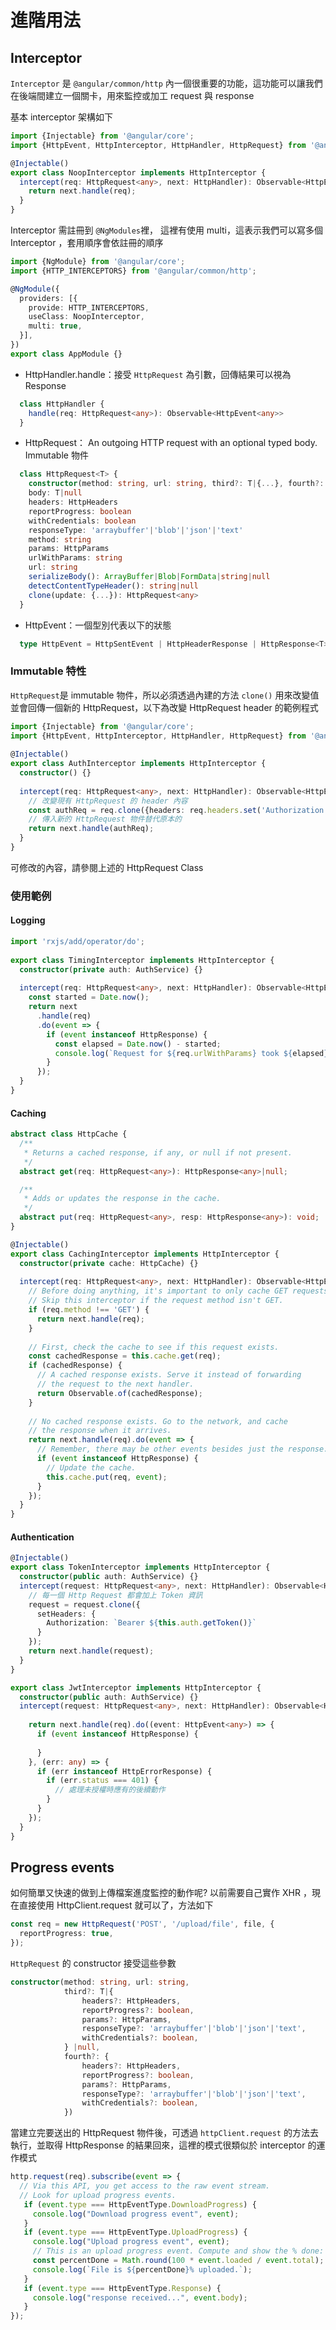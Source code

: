 # 進階用法

## Interceptor

`Interceptor` 是 `@angular/common/http` 內一個很重要的功能，這功能可以讓我們在後端間建立一個關卡，用來監控或加工 request 與  response

基本 interceptor 架構如下

```typescript
import {Injectable} from '@angular/core';
import {HttpEvent, HttpInterceptor, HttpHandler, HttpRequest} from '@angular/common/http';

@Injectable()
export class NoopInterceptor implements HttpInterceptor {
  intercept(req: HttpRequest<any>, next: HttpHandler): Observable<HttpEvent<any>> {
    return next.handle(req);
  }
}
```

 Interceptor 需註冊到 `@NgModules`裡， 這裡有使用 multi，這表示我們可以寫多個 Interceptor ，套用順序會依註冊的順序

```typescript
import {NgModule} from '@angular/core';
import {HTTP_INTERCEPTORS} from '@angular/common/http';

@NgModule({
  providers: [{
    provide: HTTP_INTERCEPTORS,
    useClass: NoopInterceptor,
    multi: true,
  }],
})
export class AppModule {}
```


* HttpHandler.handle：接受 `HttpRequest` 為引數，回傳結果可以視為 Response

```typescript
  class HttpHandler {
    handle(req: HttpRequest<any>): Observable<HttpEvent<any>>
  }
```

* HttpRequest： An outgoing HTTP request with an optional typed body. Immutable 物件

```typescript
  class HttpRequest<T> {
    constructor(method: string, url: string, third?: T|{...}, fourth?: {...})
    body: T|null
    headers: HttpHeaders
    reportProgress: boolean
    withCredentials: boolean
    responseType: 'arraybuffer'|'blob'|'json'|'text'
    method: string
    params: HttpParams
    urlWithParams: string
    url: string
    serializeBody(): ArrayBuffer|Blob|FormData|string|null
    detectContentTypeHeader(): string|null
    clone(update: {...}): HttpRequest<any>
  }
```

* HttpEvent：一個型別代表以下的狀態

```typescript
  type HttpEvent = HttpSentEvent | HttpHeaderResponse | HttpResponse<T>| HttpProgressEvent | HttpUserEvent<T>;
```


### Immutable 特性

`HttpRequest`是 immutable 物件，所以必須透過內建的方法 `clone()` 用來改變值並會回傳一個新的 HttpRequest，以下為改變 HttpRequest header 的範例程式

```typescript
import {Injectable} from '@angular/core';
import {HttpEvent, HttpInterceptor, HttpHandler, HttpRequest} from '@angular/common/http';
 
@Injectable()
export class AuthInterceptor implements HttpInterceptor {
  constructor() {}
 
  intercept(req: HttpRequest<any>, next: HttpHandler): Observable<HttpEvent<any>> {    
    // 改變現有 HttpRequest 的 header 內容
    const authReq = req.clone({headers: req.headers.set('Authorization', 'myAuthHeaderInfo')});
    // 傳入新的 HttpRequest 物件替代原本的
    return next.handle(authReq);
  }
}
```

可修改的內容，請參閱上述的 HttpRequest Class

### 使用範例

#### Logging

```typescript
import 'rxjs/add/operator/do';
 
export class TimingInterceptor implements HttpInterceptor {
  constructor(private auth: AuthService) {}
 
  intercept(req: HttpRequest<any>, next: HttpHandler): Observable<HttpEvent<any>> {
  	const started = Date.now();
    return next
      .handle(req)
      .do(event => {
        if (event instanceof HttpResponse) {
          const elapsed = Date.now() - started;
          console.log(`Request for ${req.urlWithParams} took ${elapsed} ms.`);
        }
      });
  }
}
```



#### Caching

```typescript
abstract class HttpCache {
  /**
   * Returns a cached response, if any, or null if not present.
   */
  abstract get(req: HttpRequest<any>): HttpResponse<any>|null;

  /**
   * Adds or updates the response in the cache.
   */
  abstract put(req: HttpRequest<any>, resp: HttpResponse<any>): void;
}
```

```typescript
@Injectable()
export class CachingInterceptor implements HttpInterceptor {
  constructor(private cache: HttpCache) {}
 
  intercept(req: HttpRequest<any>, next: HttpHandler): Observable<HttpEvent<any>> {
  	// Before doing anything, it's important to only cache GET requests.
    // Skip this interceptor if the request method isn't GET.
    if (req.method !== 'GET') {
      return next.handle(req);
    }
 
    // First, check the cache to see if this request exists.
    const cachedResponse = this.cache.get(req);
    if (cachedResponse) {
      // A cached response exists. Serve it instead of forwarding
      // the request to the next handler.
      return Observable.of(cachedResponse);
    }
 
    // No cached response exists. Go to the network, and cache
    // the response when it arrives.
    return next.handle(req).do(event => {
      // Remember, there may be other events besides just the response.
      if (event instanceof HttpResponse) {
      	// Update the cache.
      	this.cache.put(req, event);
      }
    });
  }
}
```

#### Authentication

```typescript
@Injectable()
export class TokenInterceptor implements HttpInterceptor {
  constructor(public auth: AuthService) {}
  intercept(request: HttpRequest<any>, next: HttpHandler): Observable<HttpEvent<any>> {
    // 每一個 Http Request 都會加上 Token 資訊
    request = request.clone({
      setHeaders: {
        Authorization: `Bearer ${this.auth.getToken()}`
      }
    });
    return next.handle(request);
  }
}
```

```typescript
export class JwtInterceptor implements HttpInterceptor {
  constructor(public auth: AuthService) {}
  intercept(request: HttpRequest<any>, next: HttpHandler): Observable<HttpEvent<any>> {
    
    return next.handle(req).do((event: HttpEvent<any>) => {
      if (event instanceof HttpResponse) {
       
      }
    }, (err: any) => {
      if (err instanceof HttpErrorResponse) {
        if (err.status === 401) {
          // 處理未授權時應有的後續動作
        }
      }
    });
  }
}
```



## Progress events

如何簡單又快速的做到上傳檔案進度監控的動作呢? 以前需要自己實作 XHR ，現在直接使用  HttpClient.request 就可以了，方法如下

```typescript
const req = new HttpRequest('POST', '/upload/file', file, {
  reportProgress: true,
});
```

`HttpRequest` 的 constructor 接受這些參數

```typescript
constructor(method: string, url: string, 
            third?: T|{
        		headers?: HttpHeaders,
        		reportProgress?: boolean,
        		params?: HttpParams,
        		responseType?: 'arraybuffer'|'blob'|'json'|'text',
        		withCredentials?: boolean,
        	} |null, 
        	fourth?: {
	        	headers?: HttpHeaders,
    	    	reportProgress?: boolean,
        		params?: HttpParams,
        		responseType?: 'arraybuffer'|'blob'|'json'|'text',
        		withCredentials?: boolean,
      		})
```

當建立完要送出的 HttpRequest  物件後，可透過 `httpClient.request` 的方法去執行，並取得 HttpResponse 的結果回來，這裡的模式很類似於 interceptor 的運作模式

```typescript
http.request(req).subscribe(event => {
  // Via this API, you get access to the raw event stream.
  // Look for upload progress events.
   if (event.type === HttpEventType.DownloadProgress) {
     console.log("Download progress event", event);
   }
   if (event.type === HttpEventType.UploadProgress) {
     console.log("Upload progress event", event);
     // This is an upload progress event. Compute and show the % done:
     const percentDone = Math.round(100 * event.loaded / event.total);
     console.log(`File is ${percentDone}% uploaded.`);
   }
   if (event.type === HttpEventType.Response) {
     console.log("response received...", event.body);
   }  
});
```



